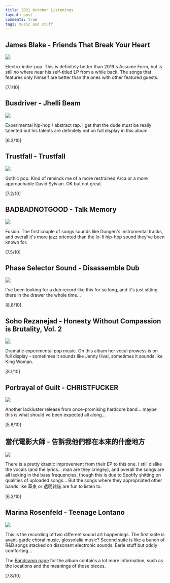 ```yaml
---
title: 2021 October Listenings
layout: post
comments: true
tags: music and stuff
---
```


## James Blake - Friends That Break Your Heart

  ![](https://i.kfs.io/album/global/127495377,3v1/fit/500x500.jpg)

  Electro-indie-pop. This is definitely better than 2019's Assume Form, but is still no where near his self-titled LP from a while back. The songs that features only himself are better than the ones with other featured guests.

  [7.1/10]

## Busdriver - Jhelli Beam

  ![](https://i.kfs.io/album/global/64842389,0v1/fit/500x500.jpg)

  Experimental hip-hop / abstract rap. I get that the dude must be really talented but his talents are definitely not on full display in this album.

  [6.3/10]

## Trustfall - Trustfall

  ![](https://f4.bcbits.com/img/a2656247263_16.jpg)

  Gothic pop. Kind of reminds me of a more restrained Arca or a more approachable David Sylvian. OK but not great.

  [7.2/10]

## BADBADNOTGOOD - Talk Memory

  ![](https://f4.bcbits.com/img/a0196386795_16.jpg)

  Fusion. The first couple of songs sounds like Dungen's instrumental tracks, and overall it's more jazz oriented than the lo-fi hip-hop sound they've been known for.

  [7.5/10]

## Phase Selector Sound - Disassemble Dub

  ![](https://f4.bcbits.com/img/a2647605047_16.jpg)

  I've been looking for a dub record like this for so long, and it's just sitting there in the drawer the whole time...

  [8.8/10]

## Soho Rezanejad - Honesty Without Compassion is Brutality, Vol. 2

  ![](https://f4.bcbits.com/img/a2784097236_16.jpg)

  Dramatic experimental pop music. On this album her vocal prowess is on full display - sometimes it sounds like Jenny Hval, sometimes it sounds like King Woman.

  [8.1/10]

## Portrayal of Guilt - CHRISTFUCKER

  ![](https://f4.bcbits.com/img/a0619008894_16.jpg)

  Another lackluster release from once-promising hardcore band... maybe this is what should've been expected all along...

  [5.8/10]

## 當代電影大師 - 告訴我他們都在本來的什麼地方

  ![](https://i.kfs.io/album/global/141162911,0v1/fit/500x500.jpg)

  There is a pretty drastic improvement from their EP to this one. I still dislike the vocals (and the lyrics... man are they cringey), and overall the songs are all lacking in the bass frequencies, though this is due to Spotify shitting on qualities of uploaded songs... But the songs where they appropriated other bands like 草東 or 透明雜誌 are fun to listen to.

  [6.3/10]

## Marina Rosenfeld - Teenage Lontano

  ![](https://f4.bcbits.com/img/a0252419004_16.jpg)

  This is the recording of two different sound art happenings. The first suite is avant-garde choral music, glossolalia music? Second suite is like a bunch of R&B songs stacked on dissonant electronic sounds. Eerie stuff but oddly comforting...

  The [Bandcamp page](https://room40.bandcamp.com/album/teenage-lontano) for the album contains a lot more information, such as the locations and the meanings of those pieces.

  [7.8/10]

